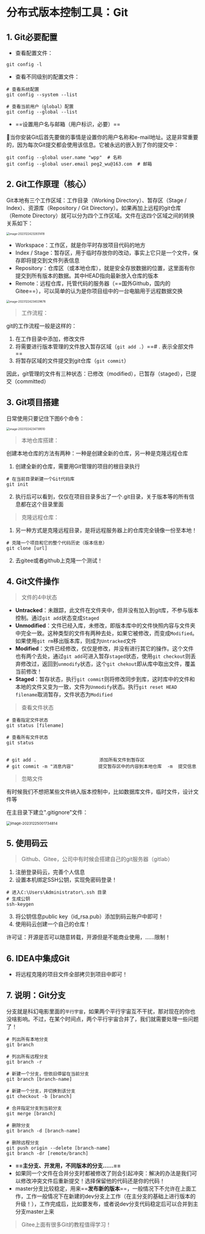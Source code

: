 # 分布式版本控制工具：Git

## 1. Git必要配置

- 查看配置文件：

```git bash
git config -l
```

- 查看不同级别的配置文件：

```git bash
# 查看系统配置
git config --system --list

# 查看当前用户（global）配置
git config --global --list
```

- ==设置用户名与邮箱（用户标识，必要）==

🎨当你安装Git后首先要做的事情是设置你的用户名称和e-mail地址。这是非常重要的，因为每次Git提交都会使用该信息。它被永远的嵌入到了你的提交中：

```git bash
git config --global user.name "wpp"  # 名称
git config --global user.email peg2_wu@163.com  # 邮箱
```

## 2. Git工作原理（核心）

Git本地有三个工作区域：工作目录（Working Directory）、暂存区（Stage / Index）、资源库（Repository / Git Directory）。如果再加上远程的git仓库（Remote Directory）就可以分为四个工作区域。文件在这四个区域之间的转换关系如下：

<img src="img/image-20231224232831418.png" alt="image-20231224232831418" style="zoom:50%;" />

- Workspace：工作区，就是你平时存放项目代码的地方
- Index / Stage：暂存区，用于临时存放你的改动，事实上它只是一个文件，保存即将提交到文件列表信息
- Repository：仓库区（或本地仓库），就是安全存放数据的位置，这里面有你提交到所有版本的数据。其中HEAD指向最新放入仓库的版本
- Remote：远程仓库，托管代码的服务器（==国外Github，国内的Gitee==），可以简单的认为是你项目组中的一台电脑用于远程数据交换

<img src="img/image-20231224234029676.png" alt="image-20231224234029676" style="zoom:50%;" />

> 工作流程：

git的工作流程一般是这样的：

1. 在工作目录中添加，修改文件
2. 将需要进行版本管理的文件放入暂存区域（`git add .`）==# . 表示全部文件==
3. 将暂存区域的文件提交到git仓库（`git commit`）

因此，git管理的文件有三种状态：已修改（modified），已暂存（staged），已提交（committed）

## 3. Git项目搭建

日常使用只要记住下图6个命令：

<img src="img/image-20231224234739510.png" alt="image-20231224234739510" style="zoom:50%;" />

> 本地仓库搭建：

创建本地仓库的方法有两种：一种是创建全新的仓库，另一种是克隆远程仓库

1. 创建全新的仓库，需要用Git管理的项目的根目录执行

```git bash
# 在当前目录新建一个Git代码库
git init
```

2. 执行后可以看到，仅仅在项目目录多出了一个.git目录，关于版本等的所有信息都在这个目录里面



> 克隆远程仓库：

1. 另一种方式是克隆远程目录，是将远程服务器上的仓库完全镜像一份至本地！

```git bash
# 克隆一个项目和它的整个代码历史（版本信息）
git clone [url]
```

2. 去gitee或者github上克隆一个测试！

## 4. Git文件操作

> 文件的4中状态

- **Untracked**：未跟踪，此文件在文件夹中，但并没有加入到git库，不参与版本控制。通过`git add`状态变成`Staged`
- **Unmodified**：文件已经入库，未修改，即版本库中的文件快照内容与文件夹中完全一致。这种类型的文件有两种去处，如果它被修改，而变成`Modified`。如果使用`git rm`移出版本库，则成为`Untracked`文件
- **Modified**：文件已经修改，仅仅是修改，并没有进行其它的操作。这个文件也有两个去处，通过`git add`可进入暂存`staged`状态，使用`git checkout`则丢弃修改过，返回到`unmodify`状态，这个`git chekout`即从库中取出文件，覆盖当前修改！
- **Staged**：暂存状态，执行`git commit`则将修改同步到库，这时库中的文件和本地的文件又变为一致，文件为`Unmodify`状态。执行`git reset HEAD filename`取消暂存，文件状态为`Modified`

> 查看文件状态

```git bash
# 查看指定文件状态
git status [filename]

# 查看所有文件状态
git status


# git add .                       添加所有文件到暂存区
# git commit -m "消息内容"         提交暂存区中的内容到本地仓库  -m  提交信息
```

> 忽略文件

有时候我们不想把某些文件纳入版本控制中，比如数据库文件，临时文件，设计文件等

在主目录下建立".gitignore"文件：

<img src="img/image-20231225001734814.png" alt="image-20231225001734814" style="zoom: 67%;" />

## 5. 使用码云

> Github、Gitee，公司中有时候会搭建自己的git服务器（gitlab）

1. 注册登录码云，完善个人信息
2. 设置本机绑定SSH公钥，实现免密码登录！

```git bash
# 进入C:\Users\Administrator\.ssh 目录
# 生成公钥
ssh-keygen
```

3. 将公钥信息public key（id_rsa.pub）添加到码云账户中即可！
4. 使用码云创建一个自己的仓库！

许可证：开源是否可以随意转载，开源但是不能商业使用，......限制！

## 6. IDEA中集成Git

- 将远程克隆的项目文件全部拷贝到项目中即可！

## 7. 说明：Git分支

分支就是科幻电影里面的`平行宇宙`，如果两个平行宇宙互不干扰，那对现在的你也没啥影响。不过，在某个时间点，两个平行宇宙合并了，我们就需要处理一些问题了！

```git bash
# 列出所有本地分支
git branch

# 列出所有远程分支
git branch -r

# 新建一个分支，但依旧停留在当前分支
git branch [branch-name]

# 新建一个分支，并切换到该分支
git checkout -b [branch]

# 合并指定分支到当前分支
git merge [branch]

# 删除分支
git branch -d [branch-name]

# 删除远程分支
git push origin --delete [branch-name]
git branch -dr [remote/branch]
```

- **==主分支、开发用，不同版本的分支......==**
- 如果同一个文件在合并分支时都被修改了则会引起冲突：解决的办法是我们可以修改冲突文件后重新提交！选择保留他的代码还是你的代码！
- master分支比较稳定，用来==**发布新的版本**==，一般情况下不允许在上面工作，工作一般情况下在新建的dev分支上工作（在主分支的基础上进行版本的升级！），工作完成后，比如要发布，或者说dev分支代码稳定后可以合并到主分支master上来

> Gitee上面有很多Git的教程值得学习！
